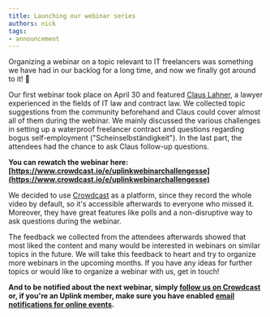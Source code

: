 ```yaml
---
title: Launching our webinar series
authors: nick
tags:
- announcement
---
```


Organizing a webinar on a topic relevant to IT freelancers was something we have had in our backlog for a long time, and now we finally got around to it! 🎉

Our first webinar took place on April 30 and featured [Claus Lahner](https://www.kolaschnik-partner.de/claus-mauricio-lahner.html), a lawyer experienced in the fields of IT law and contract law. We collected topic suggestions from the community beforehand and Claus could cover almost all of them during the webinar. We mainly discussed the various challenges in setting up a waterproof freelancer contract and questions regarding bogus self-employment ("Scheinselbständigkeit"). In the last part, the attendees had the chance to ask Claus follow-up questions.

**You can rewatch the webinar here: [https://www.crowdcast.io/e/uplinkwebinarchallengesse](https://www.crowdcast.io/e/uplinkwebinarchallengesse)**

We decided to use [Crowdcast](https://www.crowdcast.io/) as a platform, since they record the whole video by default, so it's accessible afterwards to everyone who missed it. Moreover, they have great features like polls and a non-disruptive way to ask questions during the webinar.

The feedback we collected from the attendees afterwards showed that most liked the content and many would be interested in webinars on similar topics in the future. We will take this feedback to heart and try to organize more webinars in the upcoming months. If you have any ideas for further topics or would like to organize a webinar with us, get in touch!

**And to be notified about the next webinar, simply [follow us on Crowdcast](https://www.crowdcast.io/uplink) or, if you're an Uplink member, make sure you have enabled [email notifications for online events](https://my.uplink.tech/community/meetups).**
